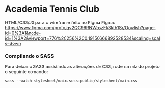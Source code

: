 # Academia Tennis Club
HTML/CSS/JS para o wireframe feito no Figma
Figma: https://www.figma.com/proto/qv2QC96RNWoszFk3kth1Sr/Oowlish?page-id=0%3A1&node-id=1%3A2&viewport=776%2C256%2C0.19150666892528534&scaling=scale-down

### Compilando o SASS
Para deixar o SASS assistindo as alterações de CSS, rode na raíz do projeto o seguinte comando:

```
sass --watch stylesheet/main.scss:public/stylesheet/main.css
```


